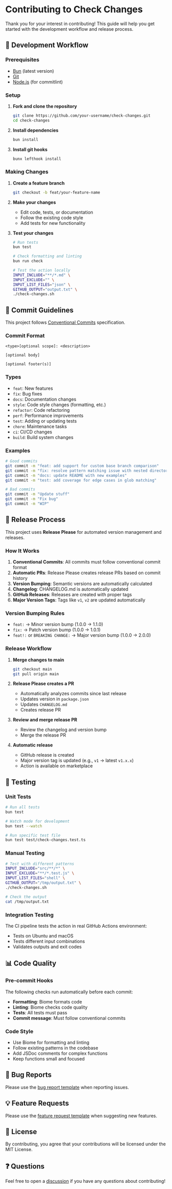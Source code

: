 # Contributing to Check Changes

Thank you for your interest in contributing! This guide will help you get started with the development workflow and release process.

## 🔄 Development Workflow

### Prerequisites

- [Bun](https://bun.sh) (latest version)
- [Git](https://git-scm.com/)
- [Node.js](https://nodejs.org/) (for commitlint)

### Setup

1. **Fork and clone the repository**

   ```bash
   git clone https://github.com/your-username/check-changes.git
   cd check-changes
   ```

2. **Install dependencies**

   ```bash
   bun install
   ```

3. **Install git hooks**
   ```bash
   bunx lefthook install
   ```

### Making Changes

1. **Create a feature branch**

   ```bash
   git checkout -b feat/your-feature-name
   ```

2. **Make your changes**

   - Edit code, tests, or documentation
   - Follow the existing code style
   - Add tests for new functionality

3. **Test your changes**

   ```bash
   # Run tests
   bun test

   # Check formatting and linting
   bun run check

   # Test the action locally
   INPUT_INCLUDE="**/*.md" \
   INPUT_EXCLUDE="" \
   INPUT_LIST_FILES="json" \
   GITHUB_OUTPUT="output.txt" \
   ./check-changes.sh
   ```

## 📝 Commit Guidelines

This project follows [Conventional Commits](https://www.conventionalcommits.org/) specification.

### Commit Format

```
<type>[optional scope]: <description>

[optional body]

[optional footer(s)]
```

### Types

- `feat`: New features
- `fix`: Bug fixes
- `docs`: Documentation changes
- `style`: Code style changes (formatting, etc.)
- `refactor`: Code refactoring
- `perf`: Performance improvements
- `test`: Adding or updating tests
- `chore`: Maintenance tasks
- `ci`: CI/CD changes
- `build`: Build system changes

### Examples

```bash
# Good commits
git commit -m "feat: add support for custom base branch comparison"
git commit -m "fix: resolve pattern matching issue with nested directories"
git commit -m "docs: update README with new examples"
git commit -m "test: add coverage for edge cases in glob matching"

# Bad commits
git commit -m "Update stuff"
git commit -m "Fix bug"
git commit -m "WIP"
```

## 🚀 Release Process

This project uses **Release Please** for automated version management and releases.

### How It Works

1. **Conventional Commits**: All commits must follow conventional commit format
2. **Automatic PRs**: Release Please creates release PRs based on commit history
3. **Version Bumping**: Semantic versions are automatically calculated
4. **Changelog**: CHANGELOG.md is automatically updated
5. **GitHub Releases**: Releases are created with proper tags
6. **Major Version Tags**: Tags like `v1`, `v2` are updated automatically

### Version Bumping Rules

- `feat:` → Minor version bump (1.0.0 → 1.1.0)
- `fix:` → Patch version bump (1.0.0 → 1.0.1)
- `feat!:` or `BREAKING CHANGE:` → Major version bump (1.0.0 → 2.0.0)

### Release Workflow

1. **Merge changes to main**

   ```bash
   git checkout main
   git pull origin main
   ```

2. **Release Please creates a PR**

   - Automatically analyzes commits since last release
   - Updates version in `package.json`
   - Updates `CHANGELOG.md`
   - Creates release PR

3. **Review and merge release PR**

   - Review the changelog and version bump
   - Merge the release PR

4. **Automatic release**
   - GitHub release is created
   - Major version tag is updated (e.g., `v1` → latest `v1.x.x`)
   - Action is available on marketplace

## 🧪 Testing

### Unit Tests

```bash
# Run all tests
bun test

# Watch mode for development
bun test --watch

# Run specific test file
bun test test/check-changes.test.ts
```

### Manual Testing

```bash
# Test with different patterns
INPUT_INCLUDE="src/**/*" \
INPUT_EXCLUDE="**/*.test.js" \
INPUT_LIST_FILES="shell" \
GITHUB_OUTPUT="/tmp/output.txt" \
./check-changes.sh

# Check the output
cat /tmp/output.txt
```

### Integration Testing

The CI pipeline tests the action in real GitHub Actions environment:

- Tests on Ubuntu and macOS
- Tests different input combinations
- Validates outputs and exit codes

## 📊 Code Quality

### Pre-commit Hooks

The following checks run automatically before each commit:

- **Formatting**: Biome formats code
- **Linting**: Biome checks code quality
- **Tests**: All tests must pass
- **Commit message**: Must follow conventional commits

### Code Style

- Use Biome for formatting and linting
- Follow existing patterns in the codebase
- Add JSDoc comments for complex functions
- Keep functions small and focused

## 🐛 Bug Reports

Please use the [bug report template](.github/ISSUE_TEMPLATE/bug_report.md) when reporting issues.

## 💡 Feature Requests

Please use the [feature request template](.github/ISSUE_TEMPLATE/feature_request.md) when suggesting new features.

## 📄 License

By contributing, you agree that your contributions will be licensed under the MIT License.

## ❓ Questions

Feel free to open a [discussion](https://github.com/taroj1205/check-changes/discussions) if you have any questions about contributing!
